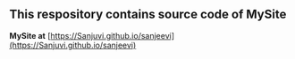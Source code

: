 ## This respository contains source code of MySite

**MySite at** [https://Sanjuvi.github.io/sanjeevi](https://Sanjuvi.github.io/sanjeevi)

